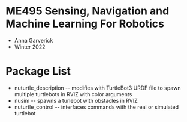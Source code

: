 # ME495 Sensing, Navigation and Machine Learning For Robotics
* Anna Garverick
* Winter 2022
# Package List
- nuturtle_description -- modifies with TurtleBot3 URDF file to spawn multiple turtlebots in RVIZ with color arguments
- nusim -- spawns a turlebot with obstacles in RVIZ
- nuturtle_control -- interfaces commands with the real or simulated turtlebot